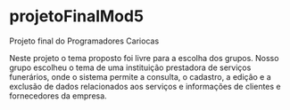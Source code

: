 # projetoFinalMod5
Projeto final do Programadores Cariocas

Neste projeto o tema proposto foi livre para a escolha dos grupos. 
Nosso grupo escolheu o tema de uma instituição prestadora de serviços funerários, onde o sistema permite a consulta, o cadastro, a edição e a exclusão de dados relacionados aos serviços e informações de clientes e fornecedores da empresa.
